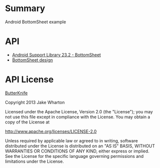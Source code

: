 # Summary
Android BottomSheet example

# API

- [Android Support Library 23.2 - BottomSheet](http://android-developers.blogspot.kr/2016/02/android-support-library-232.html)
- [BottomSheet design](https://www.google.com/design/spec/components/bottom-sheets.html#bottom-sheets-behavior)

# API License

[ButterKnife](http://jakewharton.github.io/butterknife/)

Copyright 2013 Jake Wharton

Licensed under the Apache License, Version 2.0 (the "License");
you may not use this file except in compliance with the License.
You may obtain a copy of the License at

   http://www.apache.org/licenses/LICENSE-2.0

Unless required by applicable law or agreed to in writing, software
distributed under the License is distributed on an "AS IS" BASIS,
WITHOUT WARRANTIES OR CONDITIONS OF ANY KIND, either express or implied.
See the License for the specific language governing permissions and
limitations under the License.
